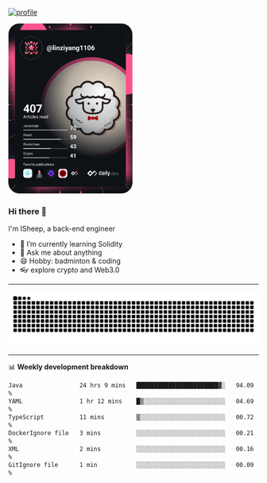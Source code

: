 [![profile](https://user-images.githubusercontent.com/54968314/208005045-e4b42f3b-833d-4242-bfcc-e764865553a2.svg)](https://www.calligrapher.ai/)

<a href="https://app.daily.dev/linziyang1106"><img src="/devcard.png" width="250" alt="ISheep's Dev Card"/></a>

### Hi there 🐏

I'm ISheep, a back-end engineer

- 🔭 I’m currently learning Solidity
- 💬 Ask me about anything
- 😄 Hobby: badminton & coding
- 👓 explore crypto and Web3.0

-------

![](https://raw.githubusercontent.com/ISheepp/ISheepp/output/github-contribution-grid-snake.svg)

-------

📊 **Weekly development breakdown**
<!--START_SECTION:waka-->

```text
Java                24 hrs 9 mins   ███████████████████████▓░   94.09 %
YAML                1 hr 12 mins    █▒░░░░░░░░░░░░░░░░░░░░░░░   04.69 %
TypeScript          11 mins         ▒░░░░░░░░░░░░░░░░░░░░░░░░   00.72 %
DockerIgnore file   3 mins          ░░░░░░░░░░░░░░░░░░░░░░░░░   00.21 %
XML                 2 mins          ░░░░░░░░░░░░░░░░░░░░░░░░░   00.16 %
GitIgnore file      1 min           ░░░░░░░░░░░░░░░░░░░░░░░░░   00.09 %
```

<!--END_SECTION:waka-->
